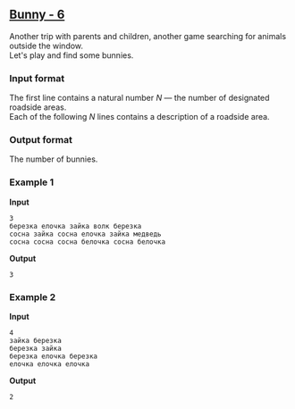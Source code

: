 ## [Bunny - 6](../../../solutions/3.1/31_f.py)

Another trip with parents and children, another game searching for animals outside the window.  
Let's play and find some bunnies.

### Input format

The first line contains a natural number $N$ — the number of designated roadside areas.  
Each of the following $N$ lines contains a description of a roadside area.

### Output format

The number of bunnies.

### Example 1

__Input__
```plaintext
3
березка елочка зайка волк березка
сосна зайка сосна елочка зайка медведь
сосна сосна сосна белочка сосна белочка
```

__Output__
```plaintext
3
```

### Example 2

__Input__
```plaintext
4
зайка березка
березка зайка
березка елочка березка
елочка елочка елочка
```

__Output__
```plaintext
2
```